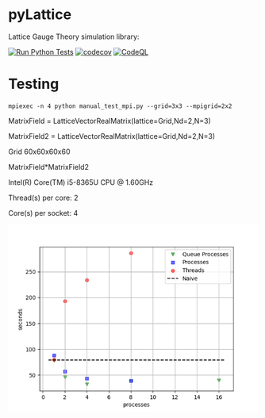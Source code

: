 # pyLattice
Lattice Gauge Theory simulation library: 

[![Run Python Tests](https://github.com/pretidav/pyLattice/actions/workflows/testonbuild.yml/badge.svg)](https://github.com/pretidav/pyLattice/actions/workflows/testonbuild.yml)
[![codecov](https://codecov.io/gh/pretidav/pyLattice/branch/parallel/graph/badge.svg?token=KWS8S8BH3T)](https://codecov.io/gh/pretidav/pyLattice)
[![CodeQL](https://github.com/pretidav/pyLattice/actions/workflows/codeql-analysis.yml/badge.svg)](https://github.com/pretidav/pyLattice/actions/workflows/codeql-analysis.yml)

# Testing 

~~~
mpiexec -n 4 python manual_test_mpi.py --grid=3x3 --mpigrid=2x2
~~~

MatrixField = LatticeVectorRealMatrix(lattice=Grid,Nd=2,N=3)

MatrixField2 = LatticeVectorRealMatrix(lattice=Grid,Nd=2,N=3)

Grid 60x60x60x60

MatrixField*MatrixField2

Intel(R) Core(TM) i5-8365U CPU @ 1.60GHz

Thread(s) per core:  2

Core(s) per socket:  4

![alt text](https://github.com/pretidav/pyLattice/raw/parallel/fig/perf.png)